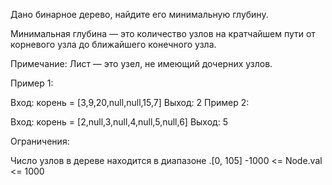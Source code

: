 Дано бинарное дерево, найдите его минимальную глубину.

Минимальная глубина — это количество узлов на кратчайшем пути от корневого узла до ближайшего конечного узла.

Примечание:  Лист — это узел, не имеющий дочерних узлов.

 

Пример 1:


Вход: корень = [3,9,20,null,null,15,7]
 Выход: 2
Пример 2:

Вход: корень = [2,null,3,null,4,null,5,null,6]
 Выход: 5
 

Ограничения:

Число узлов в дереве находится в диапазоне .[0, 105]
-1000 <= Node.val <= 1000